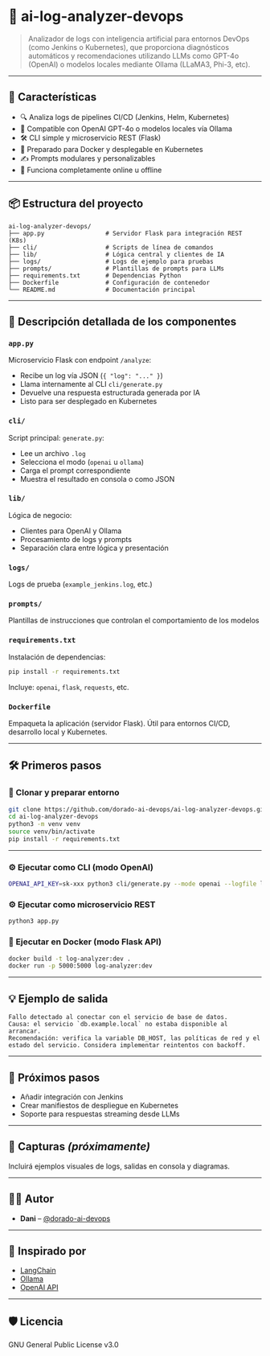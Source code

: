 # 🧠 ai-log-analyzer-devops

> Analizador de logs con inteligencia artificial para entornos DevOps (como Jenkins o Kubernetes), que proporciona diagnósticos automáticos y recomendaciones utilizando LLMs como GPT-4o (OpenAI) o modelos locales mediante Ollama (LLaMA3, Phi-3, etc).

---

## 🚀 Características

- 🔍 Analiza logs de pipelines CI/CD (Jenkins, Helm, Kubernetes)
- 🤖 Compatible con OpenAI GPT-4o o modelos locales vía Ollama
- 🛠 CLI simple y microservicio REST (Flask)
- 🐳 Preparado para Docker y desplegable en Kubernetes
- ✍️ Prompts modulares y personalizables
- 📁 Funciona completamente online u offline

---

## 📦 Estructura del proyecto

```
ai-log-analyzer-devops/
├── app.py                 # Servidor Flask para integración REST (K8s)
├── cli/                   # Scripts de línea de comandos
├── lib/                   # Lógica central y clientes de IA
├── logs/                  # Logs de ejemplo para pruebas
├── prompts/               # Plantillas de prompts para LLMs
├── requirements.txt       # Dependencias Python
├── Dockerfile             # Configuración de contenedor
└── README.md              # Documentación principal
```

---

## 🧩 Descripción detallada de los componentes

### `app.py`

Microservicio Flask con endpoint `/analyze`:
- Recibe un log vía JSON (`{ "log": "..." }`)
- Llama internamente al CLI `cli/generate.py`
- Devuelve una respuesta estructurada generada por IA
- Listo para ser desplegado en Kubernetes

### `cli/`

Script principal: `generate.py`:
- Lee un archivo `.log`
- Selecciona el modo (`openai` u `ollama`)
- Carga el prompt correspondiente
- Muestra el resultado en consola o como JSON

### `lib/`

Lógica de negocio:
- Clientes para OpenAI y Ollama
- Procesamiento de logs y prompts
- Separación clara entre lógica y presentación

### `logs/`

Logs de prueba (`example_jenkins.log`, etc.)

### `prompts/`

Plantillas de instrucciones que controlan el comportamiento de los modelos

### `requirements.txt`

Instalación de dependencias:

```bash
pip install -r requirements.txt
```

Incluye: `openai`, `flask`, `requests`, etc.

### `Dockerfile`

Empaqueta la aplicación (servidor Flask). Útil para entornos CI/CD, desarrollo local y Kubernetes.

---

## 🛠️ Primeros pasos

### 🔁 Clonar y preparar entorno

```bash
git clone https://github.com/dorado-ai-devops/ai-log-analyzer-devops.git
cd ai-log-analyzer-devops
python3 -m venv venv
source venv/bin/activate
pip install -r requirements.txt
```

---

### ⚙️ Ejecutar como CLI (modo OpenAI)

```bash
OPENAI_API_KEY=sk-xxx python3 cli/generate.py --mode openai --logfile logs/example_jenkins.log
```

### ⚙️ Ejecutar como microservicio REST

```bash
python3 app.py
```

### 🔁 Ejecutar en Docker (modo Flask API)

```bash
docker build -t log-analyzer:dev .
docker run -p 5000:5000 log-analyzer:dev
```

---

## 💡 Ejemplo de salida

```text
Fallo detectado al conectar con el servicio de base de datos.
Causa: el servicio `db.example.local` no estaba disponible al arrancar.
Recomendación: verifica la variable DB_HOST, las políticas de red y el estado del servicio. Considera implementar reintentos con backoff.
```

---

## 🔮 Próximos pasos

- Añadir integración con Jenkins
- Crear manifiestos de despliegue en Kubernetes
- Soporte para respuestas streaming desde LLMs

---

## 📸 Capturas *(próximamente)*

Incluirá ejemplos visuales de logs, salidas en consola y diagramas.

---

## 👨‍💻 Autor

- **Dani** – [@dorado-ai-devops](https://github.com/dorado-ai-devops)

---

## 🧠 Inspirado por

- [LangChain](https://github.com/langchain-ai/langchain)
- [Ollama](https://ollama.com)
- [OpenAI API](https://platform.openai.com/docs)

---

## 🛡 Licencia

GNU General Public License v3.0
